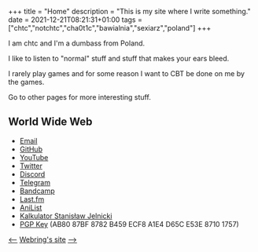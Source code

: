 +++
title = "Home"
description = "This is my site where I write something."
date = 2021-12-21T08:21:31+01:00
tags = ["chtc","notchtc","cha0t1c","bawialnia","sexiarz","poland"]
+++

I am chtc and I'm a dumbass from Poland.

I like to listen to "normal" stuff and stuff that makes your ears bleed.

I rarely play games and for some reason I want to CBT be done on me by the games.

Go to other pages for more interesting stuff.

## World Wide Web
- [Email](mailto:notnotcha0t1c@protonmail.com)
- [GitHub](https://github.com/notchtc)
- [YouTube](https://www.youtube.com/channel/UC-5mLU2LQZQAjWQTCloslBw)
- [Twitter](https://twitter.com/notchtc)
- [Discord](https://discord.com/users/703166258748588073)
- [Telegram](https://t.me/seksiarz)
- [Bandcamp](https://ligmamalegrindset.bandcamp.com)
- [Last.fm](https://last.fm/user/chujtas)
- [AniList](https://anilist.co/user/chtc)
- [Kalkulator Stanisław Jelnicki](https://jelnislaw.ml/kalkulator)
- [PGP Key](/chtc.asc) (AB80 87BF 8782 B459 ECF8  A1E4 D65C E53E 8710 1757)

[<--](https://hotlinewebring.club/chtc/previous) [Webring's site](https://hotlinewebring.club) [-->](https://hotlinewebring.club/chtc/next)

